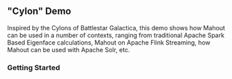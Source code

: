 
## "Cylon" Demo

Inspired by the Cylons of Battlestar Galactica, this demo shows how Mahout can be used in a number of contexts, ranging from traditional Apache Spark Based Eigenface calculations, Mahout on Apache Flink Streaming, how Mahout can be used with Apache Solr, etc.


### Getting Started




